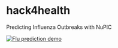 # hack4health

Predicting Influenza Outbreaks with NuPIC

[![Flu prediction demo](https://img.youtube.com/vi/7yanFPHC6eU/0.jpg)](https://www.youtube.com/embed/7yanFPHC6eU)
